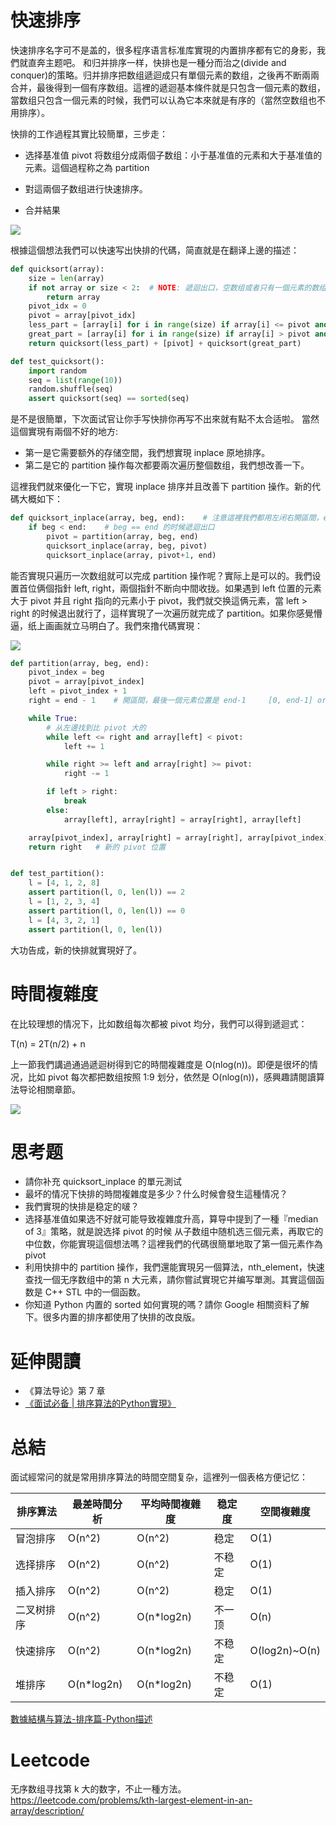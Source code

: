 # 快速排序

快速排序名字可不是盖的，很多程序语言标准库實現的内置排序都有它的身影，我們就直奔主题吧。
和归并排序一样，快排也是一種分而治之(divide and conquer)的策略。归并排序把数组遞迴成只有單個元素的数组，之後再不断兩兩
合并，最後得到一個有序数组。這裡的遞迴基本條件就是只包含一個元素的数组，當数组只包含一個元素的时候，我們可以认為它本來就是有序的（當然空数组也不用排序）。

快排的工作過程其實比较簡單，三步走：

- 选择基准值 pivot 将数组分成兩個子数组：小于基准值的元素和大于基准值的元素。這個過程称之為 partition

- 對這兩個子数组进行快速排序。

- 合并結果

![](./quick_sort.png)

根據這個想法我們可以快速写出快排的代碼，简直就是在翻译上邊的描述：

```py
def quicksort(array):
    size = len(array)
    if not array or size < 2:  # NOTE: 遞迴出口，空数组或者只有一個元素的数组都是有序的
        return array
    pivot_idx = 0
    pivot = array[pivot_idx]
    less_part = [array[i] for i in range(size) if array[i] <= pivot and pivot_idx != i]
    great_part = [array[i] for i in range(size) if array[i] > pivot and pivot_idx != i]
    return quicksort(less_part) + [pivot] + quicksort(great_part)

def test_quicksort():
    import random
    seq = list(range(10))
    random.shuffle(seq)
    assert quicksort(seq) == sorted(seq)
```
是不是很簡單，下次面试官让你手写快排你再写不出來就有點不太合适啦。 當然這個實現有兩個不好的地方:

- 第一是它需要额外的存储空間，我們想實現 inplace 原地排序。
- 第二是它的 partition 操作每次都要兩次遍历整個数组，我們想改善一下。

這裡我們就來優化一下它，實現 inplace 排序并且改善下 partition 操作。新的代碼大概如下：

```py
def quicksort_inplace(array, beg, end):    # 注意這裡我們都用左闭右開區間，end 傳入 len(array)
    if beg < end:    # beg == end 的时候遞迴出口
        pivot = partition(array, beg, end)
        quicksort_inplace(array, beg, pivot)
        quicksort_inplace(array, pivot+1, end)
```

能否實現只遍历一次数组就可以完成 partition 操作呢？實际上是可以的。我們设置首位俩個指針 left, right，兩個指針不断向中間收拢。如果遇到 left 位置的元素大于 pivot 并且 right 指向的元素小于 pivot，我們就交换這俩元素，當 left > right 的时候退出就行了，這样實現了一次遍历就完成了 partition。如果你感覺懵逼，纸上画画就立马明白了。我們來撸代碼實現：

![](./partition.png)

```py
def partition(array, beg, end):
    pivot_index = beg
    pivot = array[pivot_index]
    left = pivot_index + 1
    right = end - 1    # 開區間，最後一個元素位置是 end-1     [0, end-1] or [0: end)，括号表示開區間

    while True:
        # 从左邊找到比 pivot 大的
        while left <= right and array[left] < pivot:
            left += 1

        while right >= left and array[right] >= pivot:
            right -= 1

        if left > right:
            break
        else:
            array[left], array[right] = array[right], array[left]

    array[pivot_index], array[right] = array[right], array[pivot_index]
    return right   # 新的 pivot 位置


def test_partition():
    l = [4, 1, 2, 8]
    assert partition(l, 0, len(l)) == 2
    l = [1, 2, 3, 4]
    assert partition(l, 0, len(l)) == 0
    l = [4, 3, 2, 1]
    assert partition(l, 0, len(l))
```

大功告成，新的快排就實現好了。

# 時間複雜度
在比较理想的情况下，比如数组每次都被 pivot 均分，我們可以得到遞迴式：

T(n) = 2T(n/2) + n

上一節我們講過通過遞迴树得到它的時間複雜度是 O(nlog(n))。即便是很坏的情况，比如 pivot 每次都把数组按照 1:9 划分，依然是 O(nlog(n))，感興趣請閱讀算法导论相關章節。

![](quicksort_worst.png)


# 思考题
- 請你补充 quicksort_inplace 的單元測试
- 最坏的情况下快排的時間複雜度是多少？什么时候會發生這種情况？
- 我們實現的快排是稳定的啵？
- 选择基准值如果选不好就可能导致複雜度升高，算导中提到了一種『median of 3』策略，就是說选择 pivot 的时候 从子数组中随机选三個元素，再取它的中位数，你能實現這個想法嗎？這裡我們的代碼很簡單地取了第一個元素作為 pivot
- 利用快排中的 partition 操作，我們還能實現另一個算法，nth_element，快速查找一個无序数组中的第 n 大元素，請你嘗試實現它并编写單測。其實這個函数是 C++ STL 中的一個函数。
- 你知道 Python 内置的 sorted 如何實現的嗎？請你 Google 相關资料了解下。很多内置的排序都使用了快排的改良版。


# 延伸閱讀
- 《算法导论》第 7 章
- [《面试必备 | 排序算法的Python實現》](https://zhuanlan.zhihu.com/p/36419582)

# 总結

面试經常问的就是常用排序算法的時間空間复杂，這裡列一個表格方便记忆：

| 排序算法   | 最差時間分析 | 平均時間複雜度 | 稳定度 | 空間複雜度     |
|------------|--------------|----------------|--------|----------------|
| 冒泡排序   | O(n^2)       | O(n^2)         | 稳定   | O(1)           |
| 选择排序   | O(n^2)       | O(n^2)         | 不稳定 | O(1)           |
| 插入排序   | O(n^2)       | O(n^2)         | 稳定   | O(1)           |
| 二叉树排序 | O(n^2)       | O(n\*log2n)    | 不一顶 | O(n)           |
| 快速排序   | O(n^2)       | O(n\*log2n)    | 不稳定 | O(log2n)\~O(n) |
| 堆排序     | O(n\*log2n)  | O(n\*log2n)    | 不稳定 | O(1)           |

[數據結構与算法-排序篇-Python描述](https://blog.csdn.net/mrlevo520/article/details/77829204<Paste>)

# Leetcode

无序数组寻找第 k 大的数字，不止一種方法。
https://leetcode.com/problems/kth-largest-element-in-an-array/description/

